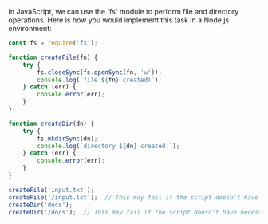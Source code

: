 In JavaScript, we can use the 'fs' module to perform file and directory operations. Here is how you would implement this task in a Node.js environment:

```javascript
const fs = require('fs');

function createFile(fn) {
    try {
        fs.closeSync(fs.openSync(fn, 'w'));
        console.log(`file ${fn} created!`);
    } catch (err) {
        console.error(err);
    }
}

function createDir(dn) {
    try {
        fs.mkdirSync(dn);
        console.log(`directory ${dn} created!`);
    } catch (err) {
        console.error(err);
    }
}

createFile('input.txt');
createFile('/input.txt');  // This may fail if the script doesn't have necessary permissions to write at filesystem root.
createDir('docs');
createDir('/docs');  // This may fail if the script doesn't have necessary permissions to create a directory at filesystem root.
```
